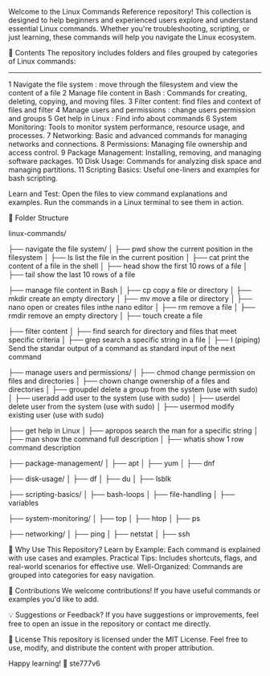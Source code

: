 Welcome to the Linux Commands Reference repository! This collection is designed to help beginners and experienced users explore and understand essential Linux commands. Whether you're troubleshooting, scripting, or just learning, these commands will help you navigate the Linux ecosystem.

📖 Contents
The repository includes folders and files grouped by categories of Linux commands:

-----------------------------------------------------------------------------


1 Navigate the file system : move through the filesystem and view the content of a file
2 Manage file content in Bash : Commands for creating, deleting, copying, and moving files.
3 Filter content: find files and context of files and filter
4 Manage users and permissions : change users permission and groups
5 Get help in Linux :  Find info about commands
6 System Monitoring: Tools to monitor system performance, resource usage, and processes.
7 Networking: Basic and advanced commands for managing networks and connections.
8 Permissions: Managing file ownership and access control.
9 Package Management: Installing, removing, and managing software packages.
10 Disk Usage: Commands for analyzing disk space and managing partitions.
11 Scripting Basics: Useful one-liners and examples for bash scripting.

Learn and Test:
Open the files to view command explanations and examples.
Run the commands in a Linux terminal to see them in action.

📁 Folder Structure

linux-commands/

├── navigate the file system/
│   ├── pwd show the current position in the filesystem
│   ├── ls list the file in the current position
│   ├── cat print the content of a file in the shell
│   ├── head show the first 10 rows of a file
│   ├── tail show the last 10 rows of a file

├── manage file content in Bash
│   ├── cp copy a file or directory
│   ├── mkdir create an empty directory
│   ├── mv move a file or directory
│   ├── nano open or creates files inthe nano editor
│   ├── rm remove a file
│   ├── rmdir remove an empty directory
│   ├── touch create a file

├── filter content
│   ├── find search for directory and files that meet specific criteria
│   ├── grep search a specific string in a file
│   ├── I (piping) Send the standar output of a command as standard input of the next command

├── manage users and permissions/
│   ├── chmod change permission on files and directories
│   ├── chown change ownership of a files and directories
│   ├── groupdel delete a group from the system (use with sudo)
│   ├── useradd add user to the system (use with sudo)
│   ├── userdel delete user from the system (use with sudo)
│   ├── usermod modify existing user (use with sudo)

├── get help in Linux
│   ├── apropos search the man for a specific string
│   ├── man show the command full description
│   ├── whatis show 1 row command description

├── package-management/
│   ├── apt
│   ├── yum
│   ├── dnf

├── disk-usage/
│   ├── df
│   ├── du
│   ├── lsblk

├── scripting-basics/
│   ├── bash-loops
│   ├── file-handling
│   ├── variables

├── system-monitoring/
│   ├── top
│   ├── htop
│   ├── ps

├── networking/
│   ├── ping
│   ├── netstat
│   ├── ssh

📌 Why Use This Repository?
Learn by Example: Each command is explained with use cases and examples.
Practical Tips: Includes shortcuts, flags, and real-world scenarios for effective use.
Well-Organized: Commands are grouped into categories for easy navigation.

🤝 Contributions
We welcome contributions! If you have useful commands or examples you'd like to add.

💡 Suggestions or Feedback?
If you have suggestions or improvements, feel free to open an issue in the repository or contact me directly.

📜 License
This repository is licensed under the MIT License. Feel free to use, modify, and distribute the content with proper attribution.

Happy learning! 🚀
ste777v6
